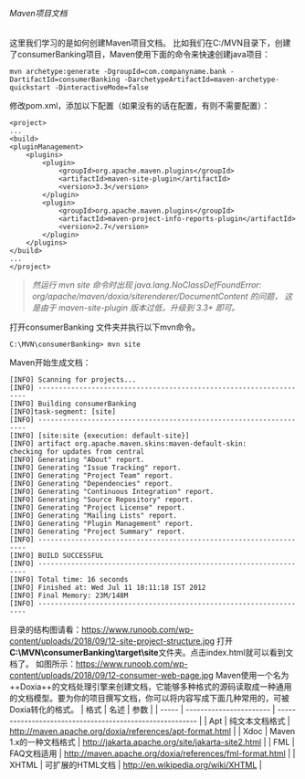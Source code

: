 ###### Maven项目文档
这里我们学习的是如何创建Maven项目文档。
比如我们在C:/MVN目录下，创建了consumerBanking项目，Maven使用下面的命令来快速创建java项目：
```
mvn archetype:generate -DgroupId=com.companyname.bank -DartifactId=consumerBanking -DarchetypeArtifactId=maven-archetype-quickstart -DinteractiveMode=false
```
修改pom.xml，添加以下配置（如果没有的话在配置，有则不需要配置）：
```
<project>
...
<build>
<pluginManagement>
    <plugins>
        <plugin>
            <groupId>org.apache.maven.plugins</groupId>
            <artifactId>maven-site-plugin</artifactId>
            <version>3.3</version>
        </plugin>
        <plugin>
            <groupId>org.apache.maven.plugins</groupId>
            <artifactId>maven-project-info-reports-plugin</artifactId>
            <version>2.7</version>
        </plugin>
    </plugins>
</build>
...
</project>
```
> *然运行 mvn site 命令时出现 java.lang.NoClassDefFoundError: org/apache/maven/doxia/siterenderer/DocumentContent 的问题， 这是由于 maven-site-plugin 版本过低，升级到 3.3+ 即可。*

打开consumerBanking 文件夹并执行以下mvn命令。
```
C:\MVN\consumerBanking> mvn site
```
Maven开始生成文档：
```
[INFO] Scanning for projects...
[INFO] -------------------------------------------------------------------
[INFO] Building consumerBanking
[INFO]task-segment: [site]
[INFO] -------------------------------------------------------------------
[INFO] [site:site {execution: default-site}]
[INFO] artifact org.apache.maven.skins:maven-default-skin: 
checking for updates from central
[INFO] Generating "About" report.
[INFO] Generating "Issue Tracking" report.
[INFO] Generating "Project Team" report.
[INFO] Generating "Dependencies" report.
[INFO] Generating "Continuous Integration" report.
[INFO] Generating "Source Repository" report.
[INFO] Generating "Project License" report.
[INFO] Generating "Mailing Lists" report.
[INFO] Generating "Plugin Management" report.
[INFO] Generating "Project Summary" report.
[INFO] -------------------------------------------------------------------
[INFO] BUILD SUCCESSFUL
[INFO] -------------------------------------------------------------------
[INFO] Total time: 16 seconds
[INFO] Finished at: Wed Jul 11 18:11:18 IST 2012
[INFO] Final Memory: 23M/148M
[INFO] -------------------------------------------------------------------
```
目录的结构图请看：https://www.runoob.com/wp-content/uploads/2018/09/12-site-project-structure.jpg
打开**C:\MVN\consumerBanking\target\site**文件夹。点击index.html就可以看到文档了。
如图所示：https://www.runoob.com/wp-content/uploads/2018/09/12-consumer-web-page.jpg
Maven使用一个名为++Doxia++的文档处理引擎来创建文档，它能够多种格式的源码读取成一种通用的文档模型。要为你的项目撰写文档，你可以将内容写成下面几种常用的，可被Doxia转化的格式。
| 格式  | 名述                    | 参数                                                     |
| ----- | ----------------------- | -------------------------------------------------------- |
| Apt   | 纯文本文档格式          | http://maven.apache.org/doxia/references/apt-format.html |
| Xdoc  | Maven 1.x的一种文档格式 | http://jakarta.apache.org/site/jakarta-site2.html        |
| FML   | FAQ文档适用             | http://maven.apache.org/doxia/references/fml-format.html |
| XHTML | 可扩展的HTML文档        | http://en.wikipedia.org/wiki/XHTML                       |